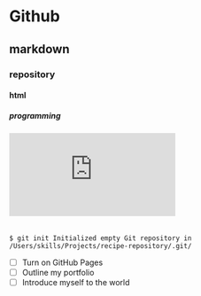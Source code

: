 # Github
## markdown 
### repository 
#### html
##### programming 
###### ![image of flower](https://www.freepik.com/free-photo/closeup-shot-purple-flower_11818270.htm#query=beautiful%20flowers&position=1&from_view=keyword&track=ais)
``` $ git init Initialized empty Git repository in /Users/skills/Projects/recipe-repository/.git/ ```
- [ ] Turn on GitHub Pages
- [ ] Outline my portfolio
- [ ] Introduce myself to the world
